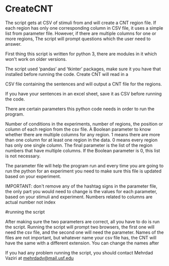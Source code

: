 # CreateCNT
The script gets at CSV of stimuli from and will create a CNT region file. If each region has only one corresponding column in CSV file, it uses a simple list from parameter file. However, if there are multiple columns for one or more regions, The script will prompt questions which the user need to answer.

First thing this script is written for python 3, there are modules in it which won't work on older versions.

The script used ‘pandas’ and ‘tkinter’ packages, make sure it you have that installed before running the code. Create CNT will read in a 

CSV file containing the sentences and will output a CNT file for the regions.

If you have your sentences in an excel sheet, save it as CSV before running the code.

There are certain parameters this python code needs in order to run the program.

Number of conditions in the experiments, number of regions, the position or column of each region from the csv file. A Boolean parameter to know whether there are multiple columns for any region. 1 means there are more than one column for at least one region in the data. 0 means every region has only one single column. The final parameter is the list of the region numbers that have multiple columns. If the Boolean parameter is 0, this list is not necessary.

The parameter file will help the program run and every time you are going to run the python for an experiment you need to make sure this file is updated based on your experiment.

IMPORTANT: don't remove any of the hashtag signs in the parameter file, the only part you would need to change is the values for each parameter, based on your stimuli and experiment. Numbers related to columns are actual number not index

#running the script

After making sure the two parameters are correct, all you have to do is run the script.
Running the script will prompt two browsers, the first one will need the csv file, and the second one will need the parameter.
Names of the files are not important, but whatever name your csv file has, the CNT will have the same with a different extension. You can change the names after


If you had any problem running the script, you should contact Mehrdad Vaziri at mehrdadv@mail.usf.edu


